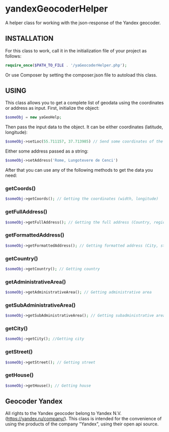 # yandexGeocoderHelper
A helper class for working with the json-response of the Yandex geocoder.

## INSTALLATION
For this class to work, call it in the initialization file of your project as follows:
```php
require_once($PATH_TO_FILE . '/yaGeocoderHelper.php');
```
Or use Composer by setting the composer.json file to autoload this class.

## USING
This class allows you to get a complete list of geodata using the coordinates or address as input.
First, initialize the object:
```php
$someObj = new yaGeoHelp;
```
Then pass the input data to the object. It can be either coordinates (latitude, longitude):
```php
$someObj->setLoc(55.711157, 37.713985) // Send some coordinates of the point in Moscow
```
Either some address passed as a string:
```php
$someObj->setAddress('Rome, Lungotevere de Cenci') 
```
After that you can use any of the following methods to get the data you need:

### getCoords()
```php
$someObj->getCoords(); // Getting the coordinates (width, longitude) 
```

### getFullAddress()
```php
$someObj->getFullAddress(); // Getting the full address (Country, region, city, street, house)
```

### getFormattedAddress()
```php
$someObj->getFormattedAddress(); // Getting formatted address (City, street, house) 
```

### getCountry()
```php
$someObj->getCountry(); // Getting country 
```

### getAdministrativeArea()
```php
$someObj->getAdministrativeArea(); // Getting administrative area 
```

### getSubAdministrativeArea()
```php
$someObj->getSubAdministrativeArea(); // Getting subadministrative area
```

### getCity()
```php
$someObj->getCity(); //Getting city
```

### getStreet()
```php
$someObj->getStreet(); // Getting street
```

### getHouse()
```php
$someObj->getHouse(); // Getting house
```

## Geocoder Yandex
All rights to the Yandex geocoder belong to Yandex N.V. (https://yandex.ru/company/). This class is intended for the convenience of using the products of the company "Yandex", using their open api source.